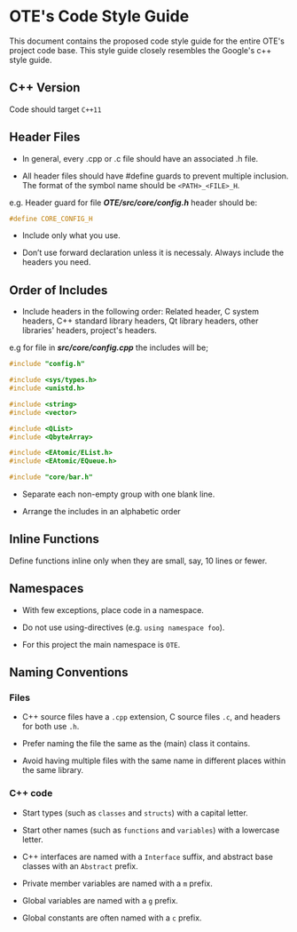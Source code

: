 # OTE's Code Style Guide

This document contains the proposed code style guide for the entire OTE's project code base. This style guide closely resembles the Google's c++ style guide.

## C++ Version

Code should target `C++11`

## Header Files

- In general, every .cpp or .c file should have an associated .h file.

- All header files should have #define guards to prevent multiple inclusion. 
The format of the symbol name should be `<PATH>_<FILE>_H`.

e.g. Header guard for file _**OTE/src/core/config.h**_ header should be:
``` cpp
#define CORE_CONFIG_H
```
- Include only what you use.

- Don’t use forward declaration unless it is necessaly. Always include the headers you need.

## Order of Includes

- Include headers in the following order: Related header, C system headers, C++
standard library headers, Qt library headers, other libraries' headers, project's headers.

e.g for file in _**src/core/config.cpp**_ the includes will be;
``` cpp
#include "config.h"

#include <sys/types.h>
#include <unistd.h>

#include <string>
#include <vector>

#include <QList>
#include <QbyteArray>

#include <EAtomic/EList.h>
#include <EAtomic/EQueue.h>

#include "core/bar.h"
```

- Separate each non-empty group with one blank line.

- Arrange the includes in an alphabetic order

## Inline Functions

Define functions inline only when they are small, say, 10 lines or fewer.

## Namespaces
- With few exceptions, place code in a namespace.

- Do not use using-directives (e.g. `using namespace foo`).

- For this project the main namespace is `OTE`. 

## Naming Conventions

### Files
- C++ source files have a `.cpp` extension, C source files `.c`, and headers for both use `.h`.

- Prefer naming the file the same as the (main) class it contains.

- Avoid having multiple files with the same name in different places within the same library.

### C++ code
- Start types (such as `classes` and `structs`) with a capital letter.

- Start other names (such as `functions` and `variables`) with a lowercase letter.

- C++ interfaces are named with a `Interface` suffix, and abstract base classes with an `Abstract` prefix.

- Private member variables are named with a `m` prefix.

- Global variables are named with a `g` prefix.

<!-- - Static class variables are named with a `s` prefix. -->

- Global constants are often named with a `c` prefix.
